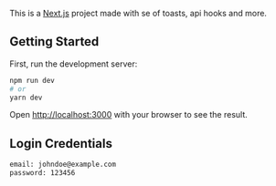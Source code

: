 This is a [Next.js](https://nextjs.org/) project made with se of toasts, api hooks and more.

## Getting Started

First, run the development server:

```bash
npm run dev
# or
yarn dev
```

Open [http://localhost:3000](http://localhost:3000) with your browser to see the result.

## Login Credentials

```bash
email: johndoe@example.com
password: 123456
```
